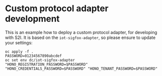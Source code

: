 # Custom protocol adapter development

This is an example how to deploy a custom protocol adapter, for developing with S2I. It is based on the
`iot-sigfox-adapter`, so please ensure to update your settings:

    oc apply -f .
    PASSWORD=01234567890abcdef
    oc set env dc/iot-sigfox-adapter "HONO_REGISTRATION_PASSWORD=$PASSWORD" "HONO_CREDENTIALS_PASSWORD=$PASSWORD" "HONO_TENANT_PASSWORD=$PASSWORD"
